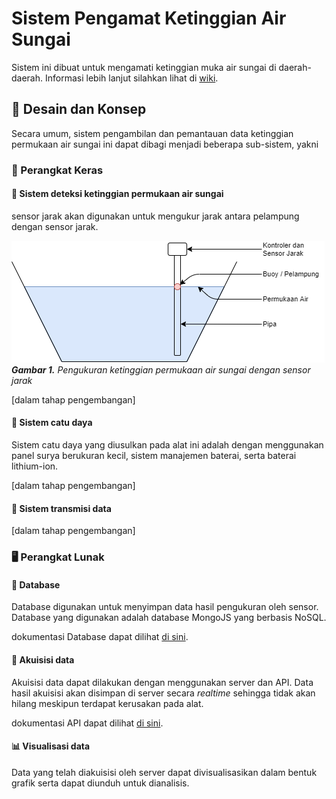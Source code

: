 # Sistem Pengamat Ketinggian Air Sungai
Sistem ini dibuat untuk mengamati ketinggian muka air sungai di daerah-daerah. Informasi lebih lanjut silahkan lihat di [wiki](./wiki).

## 📃 Desain dan Konsep
Secara umum, sistem pengambilan dan pemantauan data ketinggian permukaan air sungai ini dapat dibagi menjadi beberapa sub-sistem, yakni

### 📳 Perangkat Keras

#### 🌊 Sistem deteksi ketinggian permukaan air sungai
sensor jarak akan digunakan untuk mengukur jarak antara pelampung dengan sensor jarak.

![Pengukuran ketinggian permukaan air sungai dengan sensor jarak](./wiki/resource/img/level-measurement.png)
***Gambar 1.** Pengukuran ketinggian permukaan air sungai dengan sensor jarak*

[dalam tahap pengembangan]



#### 🔋 Sistem catu daya
Sistem catu daya yang diusulkan pada alat ini adalah dengan menggunakan panel surya berukuran kecil, sistem manajemen baterai, serta baterai lithium-ion.

[dalam tahap pengembangan]



#### 📶 Sistem transmisi data 

[dalam tahap pengembangan]





### 🖥 Perangkat Lunak

#### 💾 Database
Database digunakan untuk menyimpan data hasil pengukuran oleh sensor. Database yang digunakan adalah database MongoJS yang berbasis NoSQL. 

dokumentasi Database dapat dilihat [di sini](wiki/Database.md).



#### 📝 Akuisisi data
Akuisisi data dapat dilakukan dengan menggunakan server dan API. Data hasil akuisisi akan disimpan di server secara *realtime* sehingga tidak akan hilang meskipun terdapat kerusakan pada alat.

dokumentasi API dapat dilihat [di sini](wiki/API.md).



#### 📊 Visualisasi data
Data yang telah diakuisisi oleh server dapat divisualisasikan dalam bentuk grafik serta dapat diunduh untuk dianalisis.



